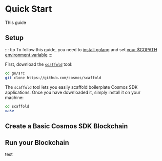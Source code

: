 # Quick Start

This guide 

## Setup

::: tip
To follow this guide, you need to [install golang](https://golang.org/doc/install) and set [your $GOPATH environment variable](https://golang.org/doc/code.html#GOPATH)
:::

First, download the [`scaffold`](https://github.com/cosmos/scaffold) tool:

```bash
cd go/src
git clone https://github.com/cosmos/scaffold
```

The `scaffold` tool lets you easily scaffold boilerplate Cosmos SDK applications. Once you have downloaded it, simply install it on your machine:

```bash
cd scaffold
make
```

## Create a Basic Cosmos SDK Blockchain

## Run your Blockchain

test